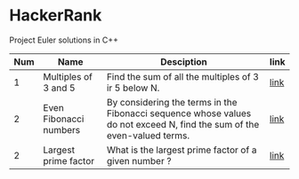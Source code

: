 # HackerRank
Project Euler solutions  in C++

Num | Name | Desciption | link
--- | --- | --- | ---
1 | Multiples of 3 and 5 | Find the sum of all the multiples of 3 ir 5 below N. | [link](Project_Euler/PE1_Multi_3_and_5.cpp)
2 | Even Fibonacci numbers | By considering the terms in the Fibonacci sequence whose values do not exceed N, find the sum of the even-valued terms. | [link](Project_Euler/evenFibonacci.cpp)
2 | Largest prime factor | What is the largest prime factor of a given number ? | [link](Project_Euler/PrimeFactor.cpp)


